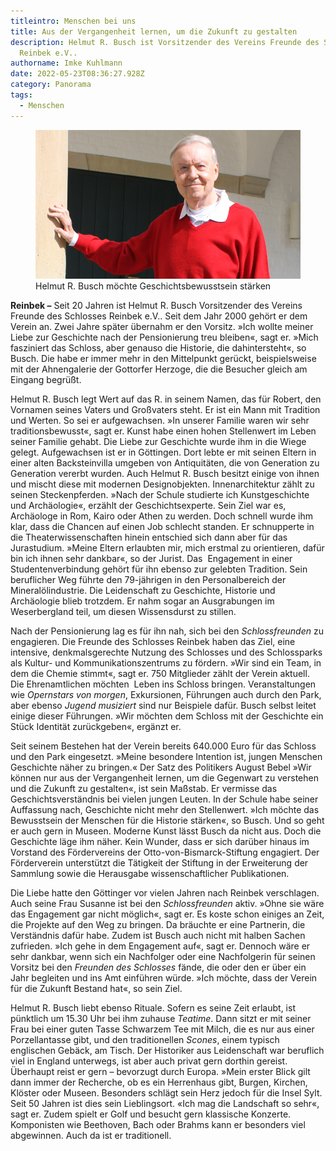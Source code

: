 ```yaml
---
titleintro: Menschen bei uns
title: Aus der Vergangenheit lernen, um die Zukunft zu gestalten
description: Helmut R. Busch ist Vorsitzender des Vereins Freunde des Schlosses
  Reinbek e.V..
authorname: Imke Kuhlmann
date: 2022-05-23T08:36:27.928Z
category: Panorama
tags:
  - Menschen
---
```



<figure>
  <img src="/static/media/2022-05-24-Busch-Helmut-R-Schloss.jpg">
  <figcaption>
Helmut R. Busch möchte Geschichtsbewusstsein stärken     
   
  </figcaption>
</figure>

**Reinbek –** Seit 20 Jahren ist Helmut R. Busch Vorsitzender des Vereins Freunde des Schlosses Reinbek e.V.. Seit dem Jahr 2000 gehört er dem Verein an. Zwei Jahre später übernahm er den Vorsitz. »Ich wollte meiner Liebe zur Geschichte nach der Pensionierung treu bleiben«, sagt er. »Mich fasziniert das Schloss, aber genauso die Historie, die dahintersteht«, so Busch. Die habe er immer mehr in den Mittelpunkt gerückt, beispielsweise mit der Ahnengalerie der Gottorfer Herzoge, die die Besucher gleich am Eingang begrüßt.  

Helmut R. Busch legt Wert auf das R. in seinem Namen, das für Robert, den Vornamen seines Vaters und Großvaters steht. Er ist ein Mann mit Tradition und Werten. So sei er aufgewachsen. »In unserer Familie waren wir sehr traditionsbewusst«, sagt er. Kunst habe einen hohen Stellenwert im Leben seiner Familie gehabt. Die Liebe zur Geschichte wurde ihm in die Wiege gelegt. Aufgewachsen ist er in Göttingen. Dort lebte er mit seinen Eltern in einer alten Backsteinvilla umgeben von Antiquitäten, die von Generation zu Generation vererbt wurden. Auch Helmut R. Busch besitzt einige von ihnen und mischt diese mit modernen Designobjekten. Innenarchitektur zählt zu seinen Steckenpferden. »Nach der Schule studierte ich Kunstgeschichte und Archäologie«, erzählt der Geschichtsexperte. Sein Ziel war es, Archäologe in Rom, Kairo oder Athen zu werden. Doch schnell wurde ihm klar, dass die Chancen auf einen Job schlecht standen. Er schnupperte in die Theaterwissenschaften hinein entschied sich dann aber für das Jurastudium. »Meine Eltern erlaubten mir, mich erstmal zu orientieren, dafür bin ich ihnen sehr dankbar«, so der Jurist. Das  Engagement in einer Studentenverbindung gehört für ihn ebenso zur gelebten Tradition. Sein beruflicher Weg führte den 79-jährigen in den Personalbereich der Mineralölindustrie. Die Leidenschaft zu Geschichte, Historie und Archäologie blieb trotzdem. Er nahm sogar an Ausgrabungen im Weserbergland teil, um diesen Wissensdurst zu stillen. 

Nach der Pensionierung lag es für ihn nah, sich bei den *Schlossfreunden* zu engagieren. Die Freunde des Schlosses Reinbek haben das Ziel, eine intensive, denkmalsgerechte Nutzung des Schlosses und des Schlossparks als Kultur- und Kommunikationszentrums zu fördern. »Wir sind ein Team, in dem die Chemie stimmt«, sagt er. 750 Mitglieder zählt der Verein aktuell. Die Ehrenamtlichen möchten  Leben ins Schloss bringen. Veranstaltungen wie *Opernstars von morgen*, Exkursionen, Führungen auch durch den Park, aber ebenso *Jugend musiziert* sind nur Beispiele dafür. Busch selbst leitet einige dieser Führungen. »Wir möchten dem Schloss mit der Geschichte ein Stück Identität zurückgeben«, ergänzt er. 

Seit seinem Bestehen hat der Verein bereits 640.000 Euro für das Schloss und den Park eingesetzt. »Meine besondere Intention ist, jungen Menschen Geschichte näher zu bringen.« Der Satz des Politikers August Bebel »Wir können nur aus der Vergangenheit lernen, um die Gegenwart zu verstehen und die Zukunft zu gestalten«, ist sein Maßstab. Er vermisse das Geschichtsverständnis bei vielen jungen Leuten. In der Schule habe seiner Auffassung nach, Geschichte nicht mehr den Stellenwert. »Ich möchte das Bewusstsein der Menschen für die Historie stärken«, so Busch. Und so geht er auch gern in Museen. Moderne Kunst lässt Busch da nicht aus. Doch die Geschichte läge ihm näher. Kein Wunder, dass er sich darüber hinaus im Vorstand des Fördervereins der Otto-von-Bismarck-Stiftung engagiert. Der Förderverein unterstützt die Tätigkeit der Stiftung in der Erweiterung der Sammlung sowie die Herausgabe wissenschaftlicher Publikationen. 

Die Liebe hatte den Göttinger vor vielen Jahren nach Reinbek verschlagen. Auch seine Frau Susanne ist bei den *Schlossfreunden* aktiv. »Ohne sie wäre das Engagement gar nicht möglich«, sagt er. Es koste schon einiges an Zeit, die Projekte auf den Weg zu bringen. Da bräuchte er eine Partnerin, die Verständnis dafür habe. Zudem ist Busch auch nicht mit halben Sachen zufrieden. »Ich gehe in dem Engagement auf«, sagt er. Dennoch wäre er sehr dankbar, wenn sich ein Nachfolger oder eine Nachfolgerin für seinen Vorsitz bei den *Freunden des Schlosses* fände, die oder den er über ein Jahr begleiten und ins Amt einführen würde. »Ich möchte, dass der Verein für die Zukunft Bestand hat«, so sein Ziel. 

Helmut R. Busch liebt ebenso Rituale. Sofern es seine Zeit erlaubt, ist pünktlich um 15.30 Uhr bei ihm zuhause *Teatime*. Dann sitzt er mit seiner Frau bei einer guten Tasse Schwarzem Tee mit Milch, die es nur aus einer Porzellantasse gibt, und den traditionellen *Scones*, einem typisch englischen Gebäck, am Tisch. Der Historiker aus Leidenschaft war beruflich viel in England unterwegs, ist aber auch privat gern dorthin gereist. Überhaupt reist er gern – bevorzugt durch Europa. »Mein erster Blick gilt dann immer der Recherche, ob es ein Herrenhaus gibt, Burgen, Kirchen, Klöster oder Museen. Besonders schlägt sein Herz jedoch für die Insel Sylt. Seit 50 Jahren ist dies sein Lieblingsort. «Ich mag die Landschaft so sehr«, sagt er. Zudem spielt er Golf und besucht gern klassische Konzerte. Komponisten wie Beethoven, Bach oder Brahms kann er besonders viel abgewinnen. Auch da ist er traditionell.